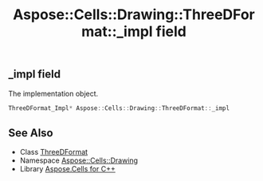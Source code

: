 ﻿---
title: Aspose::Cells::Drawing::ThreeDFormat::_impl field
linktitle: _impl
second_title: Aspose.Cells for C++ API Reference
description: 'Aspose::Cells::Drawing::ThreeDFormat::_impl field. The implementation object in C++.'
type: docs
weight: 4800
url: /cpp/aspose.cells.drawing/threedformat/_impl/
---
## _impl field


The implementation object.

```cpp
ThreeDFormat_Impl* Aspose::Cells::Drawing::ThreeDFormat::_impl
```

## See Also

* Class [ThreeDFormat](../)
* Namespace [Aspose::Cells::Drawing](../../)
* Library [Aspose.Cells for C++](../../../)

